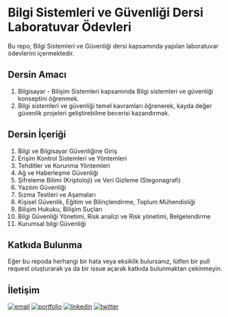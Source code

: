 # Bilgi Sistemleri ve Güvenliği Dersi Laboratuvar Ödevleri

Bu repo, Bilgi Sistemleri ve Güvenliği dersi kapsamında yapılan laboratuvar ödevlerini içermektedir.

## Dersin Amacı

1. Bilgisayar - Bilişim Sistemleri kapsamında Bilgi sistemleri ve güvenliği konseptini öğrenmek.
2. Bilgi sistemleri ve güvenliği temel kavramları öğrenerek, kayda değer güvenlik projeleri geliştirebilme becerisi kazandırmak.

## Dersin İçeriği

1. Bilgi ve Bilgisayar Güvenliğine Giriş
2. Erişim Kontrol Sistemleri ve Yöntemleri
3. Tehditler ve Korunma Yöntemleri
4. Ağ ve Haberleşme Güvenliği
5. Şifreleme Bilimi (Kriptoloji) ve Veri Gizleme (Stegonagrafi)
6. Yazılım Güvenliği
7. Sızma Testleri ve Aşamaları
8. Kişisel Güvenlik, Eğitim ve Bilinçlendirme, Toplum Mühendisliği
9. Bilişim Hukuku, Bilişim Suçları
10. Bilgi Güvenliği Yönetimi, Risk analizi ve Risk yönetimi, Belgelendirme
11. Kurumsal bilgi Güvenliği

## Katkıda Bulunma

Eğer bu repoda herhangi bir hata veya eksiklik bulursanız, lütfen bir pull request oluşturarak ya da bir issue açarak katkıda bulunmaktan çekinmeyin.

## İletişim

[![email](https://img.shields.io/badge/email-D14836?style=for-the-badge&logo=gmail&logoColor=white)](mailto:mail@atakanemre.com)
[![portfolio](https://img.shields.io/badge/my_portfolio-000?style=for-the-badge&logo=ko-fi&logoColor=white)](https://www.atakanemre.com/)
[![linkedin](https://img.shields.io/badge/linkedin-0A66C2?style=for-the-badge&logo=linkedin&logoColor=white)](https://www.linkedin.com/atakan-emre)
[![twitter](https://img.shields.io/badge/twitter-1DA1F2?style=for-the-badge&logo=twitter&logoColor=white)](https://twitter.com/dev_atakan)
